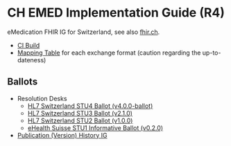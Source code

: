 # CH EMED Implementation Guide (R4)
eMedication FHIR IG for Switzerland, see also [fhir.ch](https://fhir.ch).

* [CI Build](http://build.fhir.org/ig/hl7ch/ch-emed/branches/master/index.html) 
* [Mapping Table](https://docs.google.com/spreadsheets/d/1Ui3NGFE2I8yiOlHELk-B0Pke2l9-Jbe5BTeYOnS8-uE/edit#gid=1859696266) for each exchange format (caution regarding the up-to-dateness)

## Ballots
* Resolution Desks
   * [HL7 Switzerland STU4 Ballot (v4.0.0-ballot)](https://github.com/hl7ch/ch-emed/blob/master/ballots/4.0.0_STU4-ballot.md)
   * [HL7 Switzerland STU3 Ballot (v2.1.0)](https://github.com/hl7ch/ch-emed/blob/master/ballots/2.1.0_STU3-ballot.md)
   * [HL7 Switzerland STU2 Ballot (v1.0.0)](https://github.com/hl7ch/ch-emed/blob/master/ballots/1.0.0_STU2-ballot.md)
   * [eHealth Suisse STU1 Informative Ballot (v0.2.0)](https://github.com/hl7ch/ch-emed/blob/master/ballots/0.2.0_STU1-informative-ballot.md)
* [Publication (Version) History IG](http://fhir.ch/ig/ch-emed/history.html)
